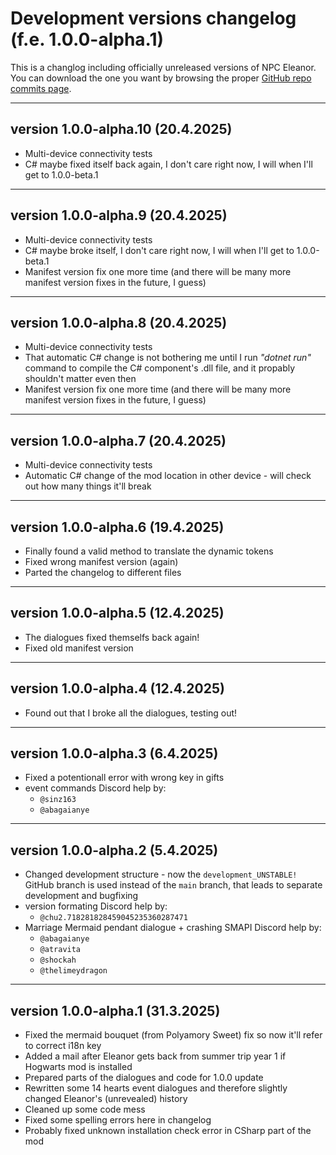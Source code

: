 # **Development versions changelog (f.e. 1.0.0-alpha.1)**

This is a changlog including officially unreleased versions of NPC Eleanor. You can download the one you want by browsing the proper [GitHub repo commits page](https://github.com/DenisSilent/Eleanor/commits/development_UNSTABLE!/).

---

## version 1.0.0-alpha.10 (20.4.2025)

* Multi-device connectivity tests
* C# maybe fixed itself back again, I don't care right now, I will when I'll get to 1.0.0-beta.1

---

## version 1.0.0-alpha.9 (20.4.2025)

* Multi-device connectivity tests
* C# maybe broke itself, I don't care right now, I will when I'll get to 1.0.0-beta.1
* Manifest version fix one more time (and there will be many more manifest version fixes in the future, I guess)

---

## version 1.0.0-alpha.8 (20.4.2025)

* Multi-device connectivity tests
* That automatic C# change is not bothering me until I run *"dotnet run"* command to compile the C# component's .dll file, and it propably shouldn't matter even then
* Manifest version fix one more time (and there will be many more manifest version fixes in the future, I guess)

---

## version 1.0.0-alpha.7 (20.4.2025)

* Multi-device connectivity tests
* Automatic C# change of the mod location in other device - will check out how many things it'll break

---

## version 1.0.0-alpha.6 (19.4.2025)

* Finally found a valid method to translate the dynamic tokens
* Fixed wrong manifest version (again)
* Parted the changelog to different files

---

## version 1.0.0-alpha.5 (12.4.2025)

* The dialogues fixed themselfs back again!
* Fixed old manifest version

---

## version 1.0.0-alpha.4 (12.4.2025)

* Found out that I broke all the dialogues, testing out!

---

## version 1.0.0-alpha.3 (6.4.2025)

* Fixed a potentionall error with wrong key in gifts
* event commands Discord help by:
  * `@sinz163`
  * `@abagaianye`

---

## version 1.0.0-alpha.2 (5.4.2025)

* Changed development structure - now the `development_UNSTABLE!` GitHub branch is used instead of the `main` branch, that leads to separate development and bugfixing
* version formating Discord help by:
  * `@chu2.718281828459045235360287471`
* Marriage Mermaid pendant dialogue + crashing SMAPI Discord help by:
  * `@abagaianye`
  * `@atravita`
  * `@shockah`
  * `@thelimeydragon`

---

## version 1.0.0-alpha.1 (31.3.2025)

* Fixed the mermaid bouquet (from Polyamory Sweet) fix so now it'll refer to correct i18n key
* Added a mail after Eleanor gets back from summer trip year 1 if Hogwarts mod is installed
* Prepared parts of the dialogues and code for 1.0.0 update
* Rewritten some 14 hearts event dialogues and therefore slightly changed Eleanor's (unrevealed) history
* Cleaned up some code mess
* Fixed some spelling errors here in changelog
* Probably fixed unknown installation check error in CSharp part of the mod

